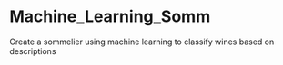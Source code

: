 # Machine_Learning_Somm
Create a sommelier using machine learning to classify wines based on descriptions

